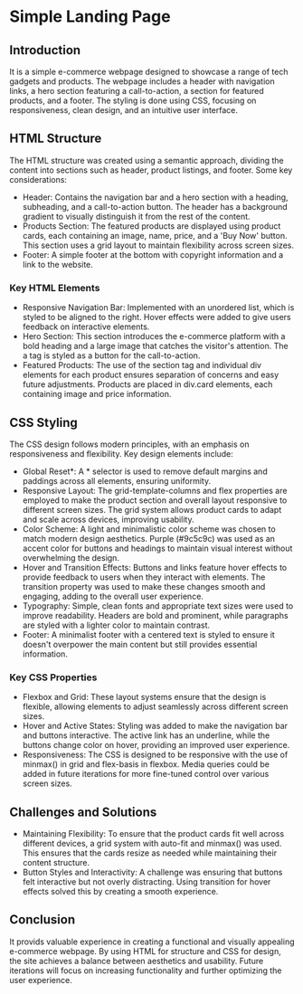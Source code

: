 # Simple Landing Page

## Introduction

It is a simple e-commerce webpage designed to showcase a range of tech gadgets and products. The webpage includes a header with navigation links, a hero section featuring a call-to-action, a section for featured products, and a footer. The styling is done using CSS, focusing on responsiveness, clean design, and an intuitive user interface.

## HTML Structure

The HTML structure was created using a semantic approach, dividing the content into sections such as header, product listings, and footer. Some key considerations:

- Header: Contains the navigation bar and a hero section with a heading, subheading, and a call-to-action button. The header has a background gradient to visually distinguish it from the rest of the content.
- Products Section: The featured products are displayed using product cards, each containing an image, name, price, and a 'Buy Now' button. This section uses a grid layout to maintain flexibility across screen sizes.
- Footer: A simple footer at the bottom with copyright information and a link to the website.

### Key HTML Elements

- Responsive Navigation Bar: Implemented with an unordered list, which is styled to be aligned to the right. Hover effects were added to give users feedback on interactive elements.
- Hero Section: This section introduces the e-commerce platform with a bold heading and a large image that catches the visitor's attention. The a tag is styled as a button for the call-to-action.
- Featured Products: The use of the section tag and individual div elements for each product ensures separation of concerns and easy future adjustments. Products are placed in div.card elements, each containing image and price information.

## CSS Styling

The CSS design follows modern principles, with an emphasis on responsiveness and flexibility. Key design elements include:

- Global Reset*: A * selector is used to remove default margins and paddings across all elements, ensuring uniformity.
- Responsive Layout: The grid-template-columns and flex properties are employed to make the product section and overall layout responsive to different screen sizes. The grid system allows product cards to adapt and scale across devices, improving usability.
- Color Scheme: A light and minimalistic color scheme was chosen to match modern design aesthetics. Purple (#9c5c9c) was used as an accent color for buttons and headings to maintain visual interest without overwhelming the design.
- Hover and Transition Effects: Buttons and links feature hover effects to provide feedback to users when they interact with elements. The transition property was used to make these changes smooth and engaging, adding to the overall user experience.
- Typography: Simple, clean fonts and appropriate text sizes were used to improve readability. Headers are bold and prominent, while paragraphs are styled with a lighter color to maintain contrast.
- Footer: A minimalist footer with a centered text is styled to ensure it doesn't overpower the main content but still provides essential information.

### Key CSS Properties

- Flexbox and Grid: These layout systems ensure that the design is flexible, allowing elements to adjust seamlessly across different screen sizes.
- Hover and Active States: Styling was added to make the navigation bar and buttons interactive. The active link has an underline, while the buttons change color on hover, providing an improved user experience.
- Responsiveness: The CSS is designed to be responsive with the use of minmax() in grid and flex-basis in flexbox. Media queries could be added in future iterations for more fine-tuned control over various screen sizes.

## Challenges and Solutions

- Maintaining Flexibility: To ensure that the product cards fit well across different devices, a grid system with auto-fit and minmax() was used. This ensures that the cards resize as needed while maintaining their content structure.
- Button Styles and Interactivity: A challenge was ensuring that buttons felt interactive but not overly distracting. Using transition for hover effects solved this by creating a smooth experience.

## Conclusion

It provids valuable experience in creating a functional and visually appealing e-commerce webpage. By using HTML for structure and CSS for design, the site achieves a balance between aesthetics and usability. Future iterations will focus on increasing functionality and further optimizing the user experience.